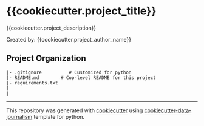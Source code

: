 # {{cookiecutter.project_title}}
{{cookiecutter.project_description}}

Created by: {{cookiecutter.project_author_name}}

## Project Organization
```
|- .gitignore          # Customized for python 
|- README.md        # Cop-level README for this project
|- requirements.txt 
|
|

```
---
This repository was generated with [cookiecutter](https://github.com/cookiecutter/cookiecutter) using [cookiecutter-data-journalism](https://github.com/fer-aguirre/cookiecutter-data-journalism.git) template for python.